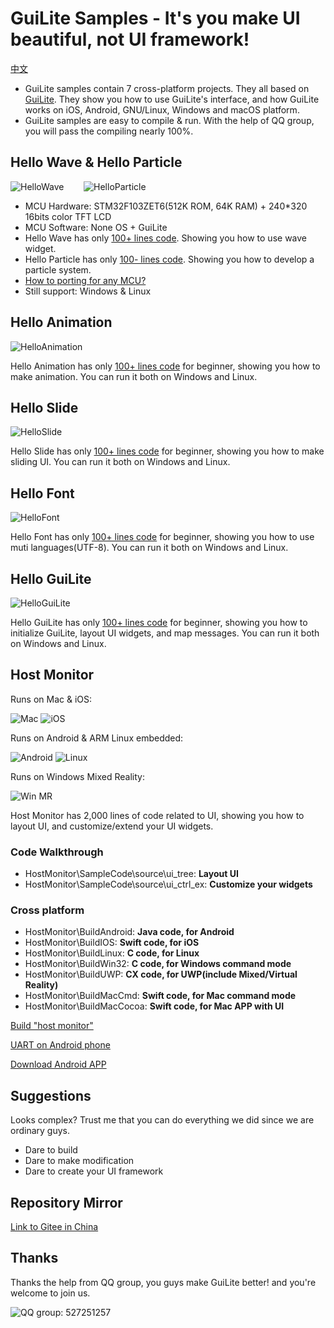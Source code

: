 # GuiLite Samples - It's you make UI beautiful, not UI framework!
[中文](doc/README-cn.md)

- GuiLite samples contain 7 cross-platform projects. They all based on [GuiLite](https://github.com/idea4good/GuiLite). They show you how to use GuiLite's interface, and how GuiLite works on iOS, Android, GNU/Linux, Windows and macOS platform.
- GuiLite samples are easy to compile & run. With the help of QQ group, you will pass the compiling nearly 100%.

## Hello Wave & Hello Particle
![HelloWave](doc/HelloWave.gif)&nbsp;&nbsp;&nbsp;&nbsp;&nbsp;&nbsp;&nbsp;&nbsp;![HelloParticle](doc/HelloParticle.gif)
- MCU Hardware: STM32F103ZET6(512K ROM, 64K RAM) + 240*320 16bits color TFT LCD
- MCU Software: None OS + GuiLite
- Hello Wave has only [100+ lines code](HelloWave/UIcode/UIcode.cpp). Showing you how to use wave widget.
- Hello Particle has only [100- lines code](HelloParticle/UIcode/UIcode.cpp). Showing you how to develop a particle system.
- [How to porting for any MCU?](HelloWave/README.md#How-to-port-on-any-MCU-)
- Still support: Windows & Linux

## Hello Animation
![HelloAnimation](doc/HelloAnimation.gif)

Hello Animation has only [100+ lines code](https://github.com/idea4good/GuiLiteSamples/blob/master/HelloAnimation/UIcode/UIcode.cpp) for beginner, showing you how to make animation. You can run it both on Windows and Linux.

## Hello Slide
![HelloSlide](doc/HelloSlide.gif)

Hello Slide has only [100+ lines code](https://github.com/idea4good/GuiLiteSamples/blob/master/HelloSlide/UIcode/UIcode.cpp) for beginner, showing you how to make sliding UI. You can run it both on Windows and Linux.

## Hello Font
![HelloFont](doc/HelloFont.gif)

Hello Font has only [100+ lines code](https://github.com/idea4good/GuiLiteSamples/blob/master/HelloFont/UIcode/UIcode.cpp) for beginner, showing you how to use muti languages(UTF-8). You can run it both on Windows and Linux.

## Hello GuiLite
![HelloGuiLite](doc/HelloGuiLite.gif)

Hello GuiLite has only [100+ lines code](https://github.com/idea4good/GuiLiteSamples/blob/master/HelloGuiLite/UIcode/helloGL.cpp) for beginner, showing you how to initialize GuiLite, layout UI widgets, and map messages. You can run it both on Windows and Linux.

## Host Monitor
Runs on Mac & iOS:

![Mac](doc/Mac.gif) ![iOS](doc/Ios.landscape.gif)

Runs on Android & ARM Linux embedded:

![Android](doc/Android.gif) ![Linux](doc/Linux.gif)

Runs on Windows Mixed Reality:

![Win MR](doc/WinMR.gif)

Host Monitor has 2,000 lines of code related to UI, showing you how to layout UI, and customize/extend your UI widgets.
### Code Walkthrough
- HostMonitor\SampleCode\source\ui_tree: **Layout UI**
- HostMonitor\SampleCode\source\ui_ctrl_ex: **Customize your widgets**

### Cross platform
- HostMonitor\BuildAndroid: **Java code, for Android**
- HostMonitor\BuildIOS: **Swift code, for iOS**
- HostMonitor\BuildLinux: **C code, for Linux**
- HostMonitor\BuildWin32: **C code, for Windows command mode**
- HostMonitor\BuildUWP: **CX code, for UWP(include Mixed/Virtual Reality)**
- HostMonitor\BuildMacCmd: **Swift code, for Mac command mode**
- HostMonitor\BuildMacCocoa: **Swift code, for Mac APP with UI**

[Build "host monitor"](HostMonitor/README.md)

[UART on Android phone](doc/Serial.md)

[Download Android APP](http://zhushou.360.cn/detail/index/soft_id/1754231)

## Suggestions
Looks complex? Trust me that you can do everything we did since we are ordinary guys.
- Dare to build
- Dare to make modification
- Dare to create your UI framework

## Repository Mirror
[Link to Gitee in China](https://gitee.com/idea4good/GuiLiteSamples)

## Thanks
Thanks the help from QQ group, you guys make GuiLite better! and you're welcome to join us.

![QQ group: 527251257](doc/qq.group.jpg)

